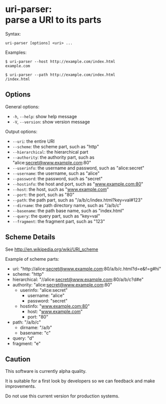 # uri-parser:<br>parse a URI to its parts

Syntax:

    uri-parser [options] <uri> ...

Examples:

    $ uri-parser --host http://example.com/index.html
    example.com

    $ uri-parser --path http://example.com/index.html
    /index.html

## Options ##

General options:

  * `-h`, `--help`: show help message
  * `-V`, `--version`: show version message

Output options:

  * `--uri`: the entire URI
  * `--scheme`: the scheme part, such as "http"
  * `--hierarchical`: the hierarchical part
  * `--authority`: the authority part, such as "alice:secret@www.example.com:80"
  * `--userinfo`: the username and password, such as "alice:secret"
  * `--username`: the username, such as "alice"
  * `--password`: the password, such as "secret"
  * `--hostinfo`: the host and port, such as "www.example.com:80"
  * `--host`: the host, such as "www.example.com"
  * `--port`: the port, such as "80"
  * `--path`: the path part, such as "/a/b/c/index.html?key=val#123"
  * `--dirname`: the path directory name, such as "/a/b/c"
  * `--basename`: the path base name, such as "index.html"
  * `--query`: the query part, such as "key=val"
  * `--fragment`: the fragment part, such as "123"

## Scheme Details ##

See http://en.wikipedia.org/wiki/URI_scheme

Example of scheme parts:

  * uri: "http://alice:secret@www.example.com:80/a/b/c.html?d=e&f=g#hi"
  * scheme: "http"
  * hierarchical: "//alice:secret@www.example.com:80/a/b/c?d#e"
  * authority: "alice:secret@www.example.com:80"
    * userinfo: "alice:secret"
      * username: "alice"
      * password: "secret"
    * hostinfo: "www.example.com:80"
      * host: "www.example.com"
      * port: "80"
  * path: "/a/b/c"
    * dirname: "/a/b"
    * basename: "c"
  * query: "d"
  * fragment: "e"

## Caution ##

This software is currently alpha quality.

It is suitable for a first look by developers so we can feedback and make improvements.

Do not use this current version for production systems.
